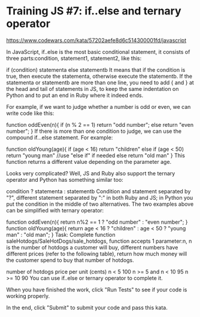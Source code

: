 # Training JS #7: if..else and ternary operator

<https://www.codewars.com/kata/57202aefe8d6c514300001fd/javascript>

In JavaScript, if..else is the most basic conditional statement, it consists of three parts:condition, statement1, statement2, like this:

if (condition) statementa
else           statementb
It means that if the condition is true, then execute the statementa, otherwise execute the statementb. If the statementa or statementb are more than one line, you need to add { and } at the head and tail of statements in JS, to keep the same indentation on Python and to put an end in Ruby where it indeed ends.

For example, if we want to judge whether a number is odd or even, we can write code like this:

function oddEven(n){
  if (n % 2 == 1) return "odd number";
  else            return "even number";
}
If there is more than one condition to judge, we can use the compound if...else statement. For example:

function oldYoung(age){
  if (age < 16)      return "children"
  else if (age < 50) return "young man"   //use "else if" if needed
  else               return "old man"
}
This function returns a different value depending on the parameter age.

Looks very complicated? Well, JS and Ruby also support the ternary operator and Python has something similar too:

condition ? statementa : statementb
Condition and statement separated by "?", different statement separated by ":" in both Ruby and JS; in Python you put the condition in the middle of two alternatives. The two examples above can be simplified with ternary operator:

function oddEven(n){
  return n%2 == 1 ? "odd number" : "even number";
}
function oldYoung(age){
  return age < 16 ? "children" : age < 50 ? "young man" : "old man";
}
Task:
Complete function saleHotdogs/SaleHotDogs/sale_hotdogs, function accepts 1 parameter:n, n is the number of hotdogs a customer will buy, different numbers have different prices (refer to the following table), return how much money will the customer spend to buy that number of hotdogs.

number of hotdogs	price per unit (cents)
n < 5	100
n >= 5 and n < 10	95
n >= 10	90
You can use if..else or ternary operator to complete it.

When you have finished the work, click "Run Tests" to see if your code is working properly.

In the end, click "Submit" to submit your code and pass this kata.